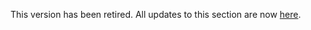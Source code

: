 This version has been retired. All updates to this section are now [here](https://github.com/investindex/Fund/blob/main/README.md).

&nbsp;

&nbsp;

&nbsp;
